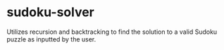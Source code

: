 # sudoku-solver
Utilizes recursion and backtracking to find the solution to a valid Sudoku puzzle as inputted by the user.
